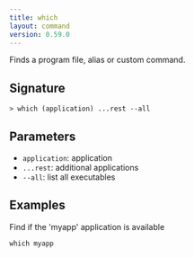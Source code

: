 ```yaml
---
title: which
layout: command
version: 0.59.0
---
```


Finds a program file, alias or custom command.

## Signature

```> which (application) ...rest --all```

## Parameters

 -  `application`: application
 -  `...rest`: additional applications
 -  `--all`: list all executables

## Examples

Find if the 'myapp' application is available
```shell
which myapp
```

